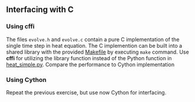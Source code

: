 ## Interfacing with C

### Using cffi

The files `evolve.h` and `evolve.c` contain a pure C implementation of the single time step in heat equation. The C implemention can be built into a shared library with the provided [Makefile](Makefile) by executing `make` command. Use **cffi** for utilizing the library function instead of the Python function in [heat_simple.py](heat_simple.py). Compare the performance to Cython implementation

### Using Cython

Repeat the previous exercise, but use now Cython for interfacing.
